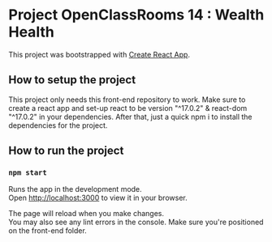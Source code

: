 # Project OpenClassRooms 14 : Wealth Health

This project was bootstrapped with [Create React App](https://github.com/facebook/create-react-app).

## How to setup the project

This project only needs this front-end repository to work.
Make sure to create a react app and set-up react to be version "^17.0.2" & react-dom "^17.0.2" in your dependencies.
After that, just a quick npm i to install the dependencies for the project.

## How to run the project

### `npm start`

Runs the app in the development mode.\
Open [http://localhost:3000](http://localhost:3000) to view it in your browser.

The page will reload when you make changes.\
You may also see any lint errors in the console.
Make sure you're positioned on the front-end folder.
